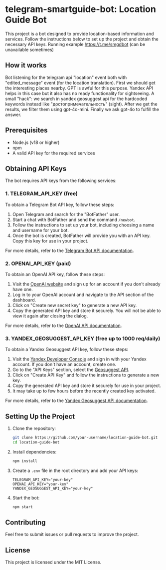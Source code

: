 # telegram-smartguide-bot: Location Guide Bot

This project is a bot designed to provide location-based information and services.
Follow the instructions below to set up the project and obtain the necessary API keys.
Running example https://t.me/smgdbot (can be unavailable sometimes)

## How it works

Bot listening for the telegram api "location" event both with "edited_message" event (for the location translation).
First we should get the interesting places nearby. GPT is awful for this purpose.
Yandex API helps in this case but it also has no ready functionality for sightseeing.
A small "hack": we search in yandex geosuggest api for the hardcoded keywords instead like "достопримечательность" (sight).
After we get the results, we filter them using gpt-4o-mini.
Finally we ask gpt-4o to fulfill the answer.

## Prerequisites

- Node.js (v18 or higher)
- npm
- A valid API key for the required services

## Obtaining API Keys

The bot requires API keys from the following services:

### 1. TELEGRAM_API_KEY (free)

To obtain a Telegram Bot API key, follow these steps:

1. Open Telegram and search for the "BotFather" user.
2. Start a chat with BotFather and send the command `/newbot`.
3. Follow the instructions to set up your bot, including choosing a name and username for your bot.
4. Once the bot is created, BotFather will provide you with an API key. Copy this key for use in your project.

For more details, refer to the [Telegram Bot API documentation](https://core.telegram.org/bots/api).

### 2. OPENAI_API_KEY (paid)

To obtain an OpenAI API key, follow these steps:

1. Visit the [OpenAI website](https://platform.openai.com/signup/) and sign up for an account if you don't already have one.
2. Log in to your OpenAI account and navigate to the API section of the dashboard.
3. Click on "Create new secret key" to generate a new API key.
4. Copy the generated API key and store it securely. You will not be able to view it again after closing the dialog.

For more details, refer to the [OpenAI API documentation](https://platform.openai.com/docs/).

### 3. YANDEX_GEOSUGGEST_API_KEY (free up to 1000 req/daily)

To obtain a Yandex Geosuggest API key, follow these steps:

1. Visit the [Yandex Developer Console](https://developer.tech.yandex.com/) and sign in with your Yandex account. If you don't have an account, create one.
2. Go to the "API Keys" section, select the [Geosuggest API](https://developer.tech.yandex.ru/services/53).
4. Click on "Create API Key" and follow the instructions to generate a new key.
5. Copy the generated API key and store it securely for use in your project.
6. It may take up to few hours before the recently created key activated.

For more details, refer to the [Yandex Geosuggest API documentation](https://yandex.ru/maps-api/docs/suggest-api/examples.html).

## Setting Up the Project

1. Clone the repository:
    ```bash
    git clone https://github.com/your-username/location-guide-bot.git
    cd location-guide-bot
    ```

2. Install dependencies:
    ```bash
    npm install
    ```

3. Create a `.env` file in the root directory and add your API keys:
    ```env
    TELEGRAM_API_KEY="your-key"
    OPENAI_API_KEY="your-key"
    YANDEX_GEOSUGGEST_API_KEY="your-key"
    ```

4. Start the bot:
    ```bash
    npm start
    ```

## Contributing

Feel free to submit issues or pull requests to improve the project.

## License

This project is licensed under the MIT License.  